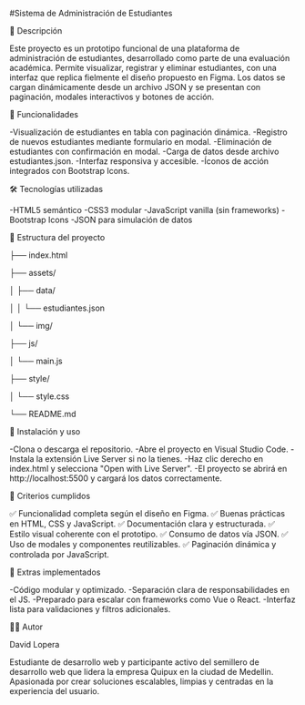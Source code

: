 #Sistema de Administración de Estudiantes

🧾 Descripción

Este proyecto es un prototipo funcional de una plataforma de administración de estudiantes, desarrollado como parte de una evaluación académica. Permite visualizar, registrar y eliminar estudiantes, con una interfaz que replica fielmente el diseño propuesto en Figma. Los datos se cargan dinámicamente desde un archivo JSON y se presentan con paginación, modales interactivos y botones de acción.

🎯 Funcionalidades

-Visualización de estudiantes en tabla con paginación dinámica.
-Registro de nuevos estudiantes mediante formulario en modal.
-Eliminación de estudiantes con confirmación en modal.
-Carga de datos desde archivo estudiantes.json.
-Interfaz responsiva y accesible.
-Íconos de acción integrados con Bootstrap Icons.

🛠️ Tecnologías utilizadas

-HTML5 semántico
-CSS3 modular
-JavaScript vanilla (sin frameworks)
-Bootstrap Icons
-JSON para simulación de datos

📂 Estructura del proyecto

├── index.html

├── assets/

│ ├── data/

│ │ └── estudiantes.json

│ └── img/

├── js/

│ └── main.js

├── style/

│ └── style.css

└── README.md

🚀 Instalación y uso

-Clona o descarga el repositorio.
-Abre el proyecto en Visual Studio Code.
-Instala la extensión Live Server si no la tienes.
-Haz clic derecho en index.html y selecciona "Open with Live Server".
-El proyecto se abrirá en http://localhost:5500 y cargará los datos correctamente.

📌 Criterios cumplidos

✅ Funcionalidad completa según el diseño en Figma.
✅ Buenas prácticas en HTML, CSS y JavaScript.
✅ Documentación clara y estructurada.
✅ Estilo visual coherente con el prototipo.
✅ Consumo de datos vía JSON.
✅ Uso de modales y componentes reutilizables.
✅ Paginación dinámica y controlada por JavaScript.

🌟 Extras implementados

-Código modular y optimizado.
-Separación clara de responsabilidades en el JS.
-Preparado para escalar con frameworks como Vue o React.
-Interfaz lista para validaciones y filtros adicionales.

👨‍💻 Autor

David Lopera

Estudiante de desarrollo web y participante activo del semillero de desarrollo web que lidera la empresa Quipux en la ciudad de Medellin. Apasionada por crear soluciones escalables, limpias y centradas en la experiencia del usuario.
